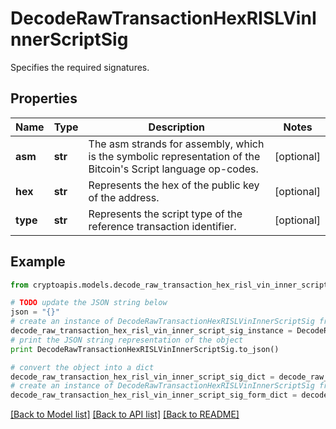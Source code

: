 # DecodeRawTransactionHexRISLVinInnerScriptSig

Specifies the required signatures.

## Properties
Name | Type | Description | Notes
------------ | ------------- | ------------- | -------------
**asm** | **str** | The asm strands for assembly, which is the symbolic representation of the Bitcoin&#39;s Script language op-codes. | [optional] 
**hex** | **str** | Represents the hex of the public key of the address. | [optional] 
**type** | **str** | Represents the script type of the reference transaction identifier. | [optional] 

## Example

```python
from cryptoapis.models.decode_raw_transaction_hex_risl_vin_inner_script_sig import DecodeRawTransactionHexRISLVinInnerScriptSig

# TODO update the JSON string below
json = "{}"
# create an instance of DecodeRawTransactionHexRISLVinInnerScriptSig from a JSON string
decode_raw_transaction_hex_risl_vin_inner_script_sig_instance = DecodeRawTransactionHexRISLVinInnerScriptSig.from_json(json)
# print the JSON string representation of the object
print DecodeRawTransactionHexRISLVinInnerScriptSig.to_json()

# convert the object into a dict
decode_raw_transaction_hex_risl_vin_inner_script_sig_dict = decode_raw_transaction_hex_risl_vin_inner_script_sig_instance.to_dict()
# create an instance of DecodeRawTransactionHexRISLVinInnerScriptSig from a dict
decode_raw_transaction_hex_risl_vin_inner_script_sig_form_dict = decode_raw_transaction_hex_risl_vin_inner_script_sig.from_dict(decode_raw_transaction_hex_risl_vin_inner_script_sig_dict)
```
[[Back to Model list]](../README.md#documentation-for-models) [[Back to API list]](../README.md#documentation-for-api-endpoints) [[Back to README]](../README.md)


